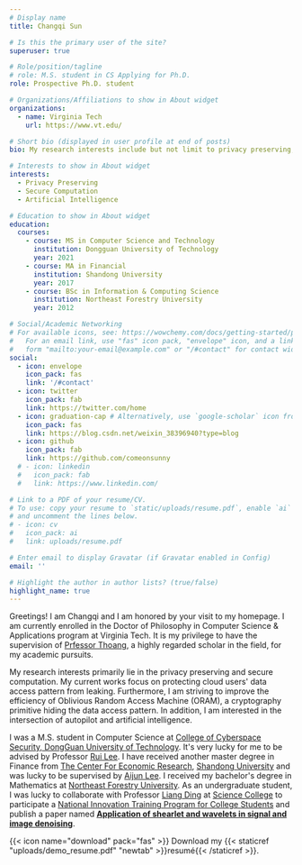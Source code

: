 ```yaml
---
# Display name
title: Changqi Sun

# Is this the primary user of the site?
superuser: true

# Role/position/tagline
# role: M.S. student in CS Applying for Ph.D.
role: Prospective Ph.D. student

# Organizations/Affiliations to show in About widget
organizations:
  - name: Virginia Tech
    url: https://www.vt.edu/

# Short bio (displayed in user profile at end of posts)
bio: My research interests include but not limit to privacy preserving, deep learning and federated learning.

# Interests to show in About widget
interests:
  - Privacy Preserving
  - Secure Computation 
  - Artificial Intelligence

# Education to show in About widget
education:
  courses:
    - course: MS in Computer Science and Technology
      institution: Dongguan University of Technology
      year: 2021
    - course: MA in Financial
      institution: Shandong University
      year: 2017
    - course: BSc in Information & Computing Science
      institution: Northeast Forestry University
      year: 2012

# Social/Academic Networking
# For available icons, see: https://wowchemy.com/docs/getting-started/page-builder/#icons
#   For an email link, use "fas" icon pack, "envelope" icon, and a link in the
#   form "mailto:your-email@example.com" or "/#contact" for contact widget.
social:
  - icon: envelope
    icon_pack: fas
    link: '/#contact'
  - icon: twitter
    icon_pack: fab
    link: https://twitter.com/home
  - icon: graduation-cap # Alternatively, use `google-scholar` icon from `ai` icon pack
    icon_pack: fas
    link: https://blog.csdn.net/weixin_38396940?type=blog
  - icon: github
    icon_pack: fab
    link: https://github.com/comeonsunny
  # - icon: linkedin
  #   icon_pack: fab
  #   link: https://www.linkedin.com/

# Link to a PDF of your resume/CV.
# To use: copy your resume to `static/uploads/resume.pdf`, enable `ai` icons in `params.toml`,
# and uncomment the lines below.
# - icon: cv
#   icon_pack: ai
#   link: uploads/resume.pdf

# Enter email to display Gravatar (if Gravatar enabled in Config)
email: ''

# Highlight the author in author lists? (true/false)
highlight_name: true
---
```

Greetings! I am Changqi and I am honored by your visit to my homepage. I am currently enrolled in the Doctor of Philosophy in Computer Science & Applications program at Virginia Tech. 
It is my privilege to have the supervision of [Prfessor Thoang](https://thanghoang.github.io/), a highly regarded scholar in the field, for my academic pursuits.

My research interests primarily lie in the privacy preserving and secure computation. My current works focus on protecting cloud users' data access pattern from leaking. Furthermore, I am striving to improve the efficiency of Oblivious Random Access Machine (ORAM), a cryptography primitive hiding the data access pattern. In addition, I am interested in the intersection of autopilot and artificial intelligence. 

I was a M.S. student in Computer Science at [College of Cyberspace Security, DongGuan University of Technology](https://cs.dgut.edu.cn/index.htm). It's very lucky for me to be advised by Professor [Rui Lee](https://ieeexplore.ieee.org/author/37071988400).
I have received another master degree in Finance from [The Center For Economic Research](http://www.cer.sdu.edu.cn/), [Shandong University](https://www.sdu.edu.cn/) and was lucky to be supervised by [Aijun Lee](https://faculty.sdu.edu.cn/liaijun/zh_CN/index/604687/list/index.htm).
I received my bachelor's degree in Mathematics at [Northeast Forestry University](https://www.nefu.edu.cn/index.htm).
As an undergraduate student, I was lucky to collaborate with Professor [Liang Ding](https://science.nefu.edu.cn/info/1223/2274.htm) at [Science College](https://science.nefu.edu.cn/) to participate a [National Innovation Training Program for College Students](https://drive.google.com/file/d/1V2J1CIe08hOpQfmALnY0_4i7FF-LGFth/view?usp=sharing) and publish a paper named [**Application of shearlet and wavelets in signal and image denoising**](https://kns.cnki.net/kcms/detail/detail.aspx?dbcode=CJFD&dbname=CJFDLAST2016&filename=HLDZ201602022&uniplatform=NZKPT&v=qqgVrzQAwQp76MgW50x01ghdLI8qj47sDDeXf9n-x0VHqGgvkZZjPtp7VJM67cFv).

{{< icon name="download" pack="fas" >}} Download my {{< staticref "uploads/demo_resume.pdf" "newtab" >}}resumé{{< /staticref >}}.
